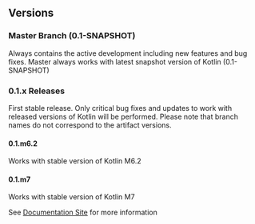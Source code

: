 ## Versions

### Master Branch (0.1-SNAPSHOT)

Always contains the active development including new features and bug fixes. Master always works with latest
snapshot version of Kotlin (0.1-SNAPSHOT)

### 0.1.x Releases

First stable release. Only critical bug fixes and updates to work with released versions of Kotlin will be performed.
Please note that branch names do not correspond to the artifact versions. 

#### 0.1.m6.2  

Works with stable version of Kotlin M6.2

#### 0.1.m7

Works with stable version of Kotlin M7


See [Documentation Site](http://jetbrains.github.io/spek) for more information
